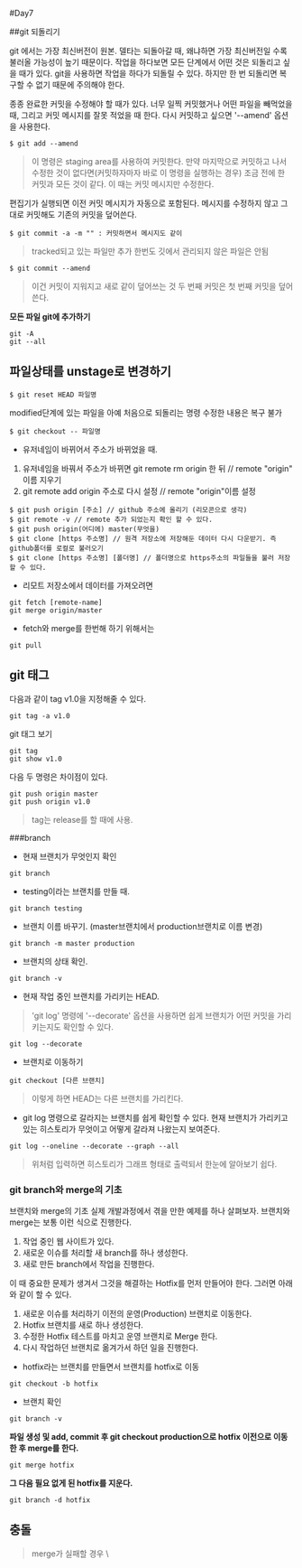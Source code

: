 #Day7

##git 되돌리기


git 에서는 가장 최신버전이 원본. 델타는 되돌아갈 때, 왜냐하면 가장 최신버전일 수록 불러올 가능성이 높기 때문이다.
작업을 하다보면 모든 단계에서 어떤 것은 되돌리고 싶을 때가 있다. git을 사용하면 작업을 하다가 되돌릴 수 있다. 하지만 한 번 되돌리면 복구할 수 없기 때문에 주의해야 한다.

종종 완료한 커밋을 수정해야 할 때가 있다. 너무 일찍 커밋했거나 어떤 파일을 빼먹었을 때, 그리고 커밋 메시지를 잘못 적었을 때 한다. 다시 커밋하고 싶으면 '--amend' 옵션을 사용한다.

```
$ git add --amend
```

> 이 명령은 staging area를 사용하여 커밋한다. 만약 마지막으로 커밋하고 나서 수정한 것이 없다면(커밋하자마자 바로 이 명령을 실행하는 경우) 조금 전에 한 커밋과 모든 것이 같다. 이 때는 커밋 메시지만 수정한다. 

편집기가 실행되면 이전 커밋 메시지가 자동으로 포함된다. 메시지를 수정하지 않고 그대로 커밋해도 기존의 커밋을 덮어쓴다.

<!--$ git log -p-->

```
$ git commit -a -m "" : 커밋하면서 메시지도 같이
```

> tracked되고 있는 파일만 추가 한번도 깃에서 관리되지 않은 파일은 안됨

```
$ git commit --amend
```

> 이건 커밋이 지워지고 새로 같이 덮어쓰는 것
두 번째 커밋은 첫 번째 커밋을 덮어쓴다.

<!--staged area에서 따로 빼내고 싶을때-->


**모든 파일 git에 추가하기**
```
git -A
git --all
```

## 파일상태를 unstage로 변경하기

```
$ git reset HEAD 파일명
```

modified단계에 있는 파일을 아예 처음으로 되돌리는 명령 수정한 내용은 복구 불가
```
$ git checkout -- 파일명
```
- 유저네임이 바뀌어서 주소가 바뀌었을 때.

1. 유저네임을 바꿔서 주소가 바뀌면 git remote rm origin 한 뒤 // remote "origin" 이름 지우기
2. git remote add origin 주소로  다시 설정 // remote "origin"이름 설정

```
$ git push origin [주소] // github 주소에 올리기 (리모콘으로 생각)
$ git remote -v // remote 추가 되었는지 확인 할 수 있다.
$ git push origin(어디에) master(무엇을) 
$ git clone [https 주소명] // 원격 저장소에 저장해둔 데이터 다시 다운받기. 즉 github폴더를 로컬로 불러오기
$ git clone [https 주소명] [폴더명] // 폴더명으로 https주소의 파일들을 불러 저장할 수 있다.
```

- 리모트 저장소에서 데이터를 가져오려면

```
git fetch [remote-name]
git merge origin/master
```

- fetch와 merge를 한번해 하기 위해서는

```
git pull
```
## git 태그

다음과 같이 tag v1.0을 지정해줄 수 있다.

```
git tag -a v1.0
```

git 태그 보기

```
git tag
git show v1.0
```
다음 두 명령은 차이점이 있다.

```
git push origin master
git push origin v1.0
```
> tag는 release를 할 때에 사용.

###branch
- 현재 브랜치가 무엇인지 확인

```
git branch
```

- testing이라는 브랜치를 만들 때.

```
git branch testing
```
- 브랜치 이름 바꾸기. (master브랜치에서 production브랜치로 이름 변경)

```
git branch -m master production
```
- 브랜치의 상태 확인.

```
git branch -v
```

- 현재 작업 중인 브랜치를 가리키는 HEAD.

> 'git log' 명령에 '--decorate' 옵션을 사용하면 쉽게 브랜치가 어떤 커밋을 가리키는지도 확인할 수 있다.

```
git log --decorate
```

- 브랜치로 이동하기

```
git checkout [다른 브랜치]
```
> 이렇게 하면 HEAD는 다른 브랜치를 가리킨다.

- git log 명령으로 갈라지는 브랜치를 쉽게 확인할 수 있다. 현재 브랜치가 가리키고 있는 히스토리가 무엇이고 어떻게 갈라져 나왔는지 보여준다.

```
git log --oneline --decorate --graph --all
```

> 위처럼 입력하면 히스토리가 그래프 형태로 출력되서 한눈에 알아보기 쉽다.

### git branch와 merge의 기초
브랜치와 merge의 기초
실제 개발과정에서 겪을 만한 예제를 하나 살펴보자. 브랜치와 merge는 보통 이런 식으로 진행한다.

1. 작업 중인 웹 사이트가 있다.
2. 새로운 이슈를 처리할 새 branch를 하나 생성한다.
3. 새로 만든 branch에서 작업을 진행한다.

이 때 중요한 문제가 생겨서 그것을 해결하는 Hotfix를 먼저 만들어야 한다. 그러면 아래와 같이 할 수 있다.

1. 새로운 이슈를 처리하기 이전의 운영(Production) 브랜치로 이동한다.
2. Hotfix 브랜치를 새로 하나 생성한다.
3. 수정한 Hotfix 테스트를 마치고 운영 브랜치로 Merge 한다.
4. 다시 작업하던 브랜치로 옮겨가서 하던 일을 진행한다.

- hotfix라는 브랜치를 만들면서 브랜치를 hotfix로 이동

```
git checkout -b hotfix
```

- 브랜치 확인

```
git branch -v
```

**파일 생성 및 add, commit 후
git checkout production으로 hotfix 이전으로 이동한 후 merge를 한다.**

```
git merge hotfix
```
**그 다음 필요 없게 된 hotfix를 지운다.**

```
git branch -d hotfix
```

## 충돌
> merge가 실패할 경우
\

<!--take-->